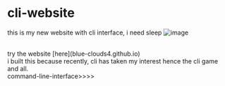 # cli-website
this is my new website with cli interface, i need sleep 
![image](https://github.com/user-attachments/assets/d084089d-019e-4858-93ca-f7363b37c683)

<br>
try the website [here](blue-clouds4.github.io)
<br>
i built this because recently, cli has taken my interest hence the cli game and all.
<br>
command-line-interface>>>>
